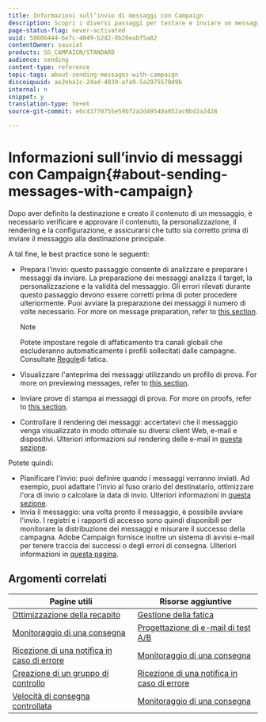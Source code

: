 ```yaml
---
title: Informazioni sull’invio di messaggi con Campaign
description: Scopri i diversi passaggi per testare e inviare un messaggio.
page-status-flag: never-activated
uuid: 58666444-6e7c-4049-b2d2-8b26eabf5a82
contentOwner: sauviat
products: SG_CAMPAIGN/STANDARD
audience: sending
content-type: reference
topic-tags: about-sending-messages-with-campaign
discoiquuid: ae2eba1c-24ad-4839-afa9-5a2975570d9b
internal: n
snippet: y
translation-type: tm+mt
source-git-commit: e6c43770755e59bf2a2d49540a052ac0bd2a2438

---
```



# Informazioni sull’invio di messaggi con Campaign{#about-sending-messages-with-campaign}

Dopo aver definito la destinazione e creato il contenuto di un messaggio, è necessario verificare e approvare il contenuto, la personalizzazione, il rendering e la configurazione, e assicurarsi che tutto sia corretto prima di inviare il messaggio alla destinazione principale.

A tal fine, le best practice sono le seguenti:

* Prepara l’invio: questo passaggio consente di analizzare e preparare i messaggi da inviare. La preparazione dei messaggi analizza il target, la personalizzazione e la validità del messaggio. Gli errori rilevati durante questo passaggio devono essere corretti prima di poter procedere ulteriormente. Puoi avviare la preparazione dei messaggi il numero di volte necessario. For more on message preparation, refer to [this section](../../sending/using/preparing-the-send.md).

   >[!NOTE]
   >
   >Potete impostare regole di affaticamento tra canali globali che escluderanno automaticamente i profili sollecitati dalle campagne. Consultate [Regole](../../sending/using/fatigue-rules.md)di fatica.

* Visualizzare l&#39;anteprima dei messaggi utilizzando un profilo di prova. For more on previewing messages, refer to [this section](../../sending/using/previewing-messages.md).
* Inviare prove di stampa ai messaggi di prova. For more on proofs, refer to [this  section](../../sending/using/sending-proofs.md).
* Controllare il rendering dei messaggi: accertatevi che il messaggio venga visualizzato in modo ottimale su diversi client Web, e-mail e dispositivi. Ulteriori informazioni sul rendering delle e-mail in [questa sezione](../../sending/using/email-rendering.md).

Potete quindi:

* Pianificare l&#39;invio: puoi definire quando i messaggi verranno inviati. Ad esempio, puoi adattare l&#39;invio al fuso orario del destinatario, ottimizzare l&#39;ora di invio o calcolare la data di invio. Ulteriori informazioni in [questa sezione](../../sending/using/about-scheduling-messages.md).
* Invia il messaggio: una volta pronto il messaggio, è possibile avviare l&#39;invio. I registri e i rapporti di accesso sono quindi disponibili per monitorare la distribuzione dei messaggi e misurare il successo della campagna. Adobe Campaign fornisce inoltre un sistema di avvisi e-mail per tenere traccia dei successi o degli errori di consegna. Ulteriori informazioni in [questa pagina](../../sending/using/confirming-the-send.md).

## Argomenti correlati

| Pagine utili | Risorse aggiuntive |
|---|---|
| [Ottimizzazione della recapito](../../sending/using/about-deliverability.md) | [Gestione della fatica](../../sending/using/fatigue-rules.md) |
| [Monitoraggio di una consegna](../../audiences/using/creating-profiles.md) | [Progettazione di e-mail di test A/B](../../channels/using/designing-an-a-b-test-email.md) |
| [Ricezione di una notifica in caso di errore](../../sending/using/receiving-alerts-when-failures-happen.md) | [Monitoraggio di una consegna](../../sending/using/monitoring-a-delivery.md) |
| [Creazione di un gruppo di controllo](../../automating/using/workflow-control-group.md) | [Ricezione di una notifica in caso di errore](../../sending/using/receiving-alerts-when-failures-happen.md) |
| [Velocità di consegna controllata](../../reporting/using/delivery-throughput.md) | [Monitoraggio di una consegna](../../sending/using/monitoring-a-delivery.md) |